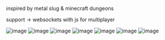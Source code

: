 inspired by metal slug & minecraft dungeons 

support -> websockets with js for multiplayer

![image](https://github.com/user-attachments/assets/16ac24c1-363b-4e96-acd0-b4b8ed3ef4da)
![image](https://github.com/user-attachments/assets/573238ab-c1a0-41fe-872e-ea22229bb923)
![image](https://github.com/user-attachments/assets/6db18bb9-f88a-4a2f-ab22-53040ba96db4)
![image](https://github.com/user-attachments/assets/d0057abb-d573-4b84-8375-aae30c281995)
![image](https://github.com/user-attachments/assets/a2f2f30f-b6fb-48f2-8aed-498f09001cc4)
![image](https://github.com/user-attachments/assets/49f21959-885b-4cce-abeb-4a7d026b5284)
![image](https://github.com/user-attachments/assets/a992c121-9c0b-4738-923c-768c3961332f)
